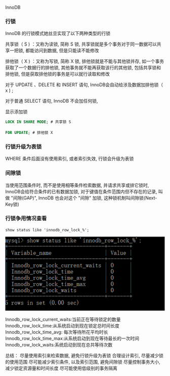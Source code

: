 InnoDB 


### 行锁

InnoDB 的行锁模式她丝旦实现了以下两种类型的行锁

   共享锁（ S ) ：又称为读锁, 简称 S 锁, 共享锁就是多个事务对于同一数据可以共享一把锁, 都能访问到数据, 但是只能读不能修改
   
   排他锁（ X ) ：又称为写锁, 简称 X 锁, 排他锁就是不能与其他锁并存, 如一个事务获取了一个数据行的排他锁, 其他事务就不能再获取该行的其他锁, 包括共享锁和排他锁, 但是获取排他锁的事务是可以就行读取和修改

对于 UPDATE 、DELETE 和 INSERT 语句, InnoDB会自动给涉及数据加排他锁（ x ) ; 

对于普通 SELECT 语句, InnoDB 不会加任何锁, 


显示添加锁
```sql
LOCK IN SHARE MODE; # 共享锁 S

FOR UPDATE; # 排他锁 X


```

### 行锁升级为表锁


WHERE 条件后面没有使用索引, 或者索引失效, 行锁会升级为表锁


### 间隙锁

当使用范围条件时, 而不是使用相等条件检索数据, 并请求共享或排它锁时, InnoDB会给符合条件的已有数据加锁, 对于键值在条件范围内但不存在的记录, 叫做 "间隙(GAP)", InnoDB 也会对这个 "间隙" 加锁, 这种锁机制叫间隙锁(Next-Key锁)





### 行锁争用情况查看

    show status like 'innodb_row_lock_%';   


![行锁争用情况查看](images/5.png)

Innodb_row_lock_current_waits:当前正在等待锁定的数量
Innodb_row_lock_time:从系统启动到现在锁定总时间长度
Innodb_row_lock_time_avg: 每次等待所花平均时长
Innodb_row_lock_time_max:从系统启动到现在等待最长的一次时间
Innodb_row_lock_waits:系统启动到现在总共等待次数



总结：
 尽量使用索引来检索数据, 避免行锁升级为表锁
 合理设计索引, 尽量减少锁的使用范围
 尽可能减少索引条件, 以及索引范围, 避免间隙锁
 尽量控制事务大小, 减少锁定资源量和时间长度
 尽可能使用低级别的事务隔离
 